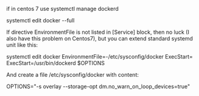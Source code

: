 if in centos 7 use systemctl manage dockerd

systemctl edit docker --full

If directive EnvironmentFile is not listed in [Service] block, then no luck (I also have this problem on Centos7), but you can extend standard systemd unit like this:

systemctl edit docker
EnvironmentFile=-/etc/sysconfig/docker
ExecStart=
ExecStart=/usr/bin/dockerd $OPTIONS

And create a file /etc/sysconfig/docker with content:

OPTIONS="-s overlay --storage-opt dm.no_warn_on_loop_devices=true"
